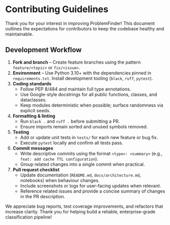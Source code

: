 # Contributing Guidelines

Thank you for your interest in improving ProblemFinder! This document outlines the expectations for contributors to keep the codebase healthy and maintainable.

## Development Workflow
1. **Fork and branch** – Create feature branches using the pattern `feature/<topic>` or `fix/<issue>`.
2. **Environment** – Use Python 3.10+ with the dependencies pinned in `requirements.txt`. Install development tooling (`black`, `ruff`, `pytest`).
3. **Coding standards**
   - Follow PEP 8/484 and maintain full type annotations.
   - Use Google-style docstrings for all public functions, classes, and dataclasses.
   - Keep modules deterministic when possible; surface randomness via explicit seeds.
4. **Formatting & linting**
   - Run `black .` and `ruff .` before submitting a PR.
   - Ensure imports remain sorted and unused symbols removed.
5. **Testing**
   - Add or update unit tests in `tests/` for each new feature or bug fix.
   - Execute `pytest` locally and confirm all tests pass.
6. **Commit messages**
   - Write descriptive commits using the format `<type>: <summary>` (e.g., `feat: add cache TTL configuration`).
   - Group related changes into a single commit when practical.
7. **Pull request checklist**
   - Update documentation (`README.md`, `docs/architecture.md`, notebooks) when behaviour changes.
   - Include screenshots or logs for user-facing updates when relevant.
   - Reference related issues and provide a concise summary of changes in the PR description.

We appreciate bug reports, test coverage improvements, and refactors that increase clarity. Thank you for helping build a reliable, enterprise-grade classification pipeline!
